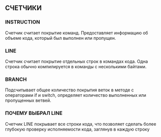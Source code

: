 ## СЧЕТЧИКИ

### INSTRUCTION

Счетчик считает покрытие команд.
Предоставляет информацию об объеме кода, 
который был выполнен или пропущен. 

### LINE

Счетчик считает покрытие отдельных строк 
в командах кода.
Одна строка обычно компилируется 
в команды с несколькими байтами.

### BRANCH

Подсчитывает общее 
количество покрытия веток в методе с операторами 
if и switch, определяет количество выполненных 
или пропущенных ветвей. 

### ПОЧЕМУ ВЫБРАЛ LINE

Счетчик LINE покрывает все строки кода, 
что позволяет сделать более глубокую проверку
исполняемости кода, заглянув в каждую строку


